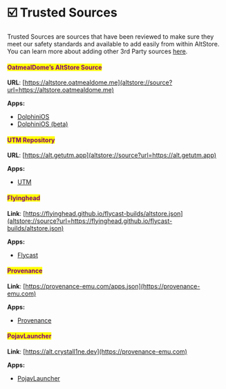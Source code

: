# ☑️ Trusted Sources

Trusted Sources are sources that have been reviewed to make sure they meet our safety standards and available to add easily from within AltStore. You can learn more about adding other 3rd Party sources [here](../altstore-pal/sources.md).

#### <mark style="color:purple;">OatmealDome’s AltStore Source</mark> <a href="#mark-stylecolorpurpleoatmealdomes-sourcemark" id="mark-stylecolorpurpleoatmealdomes-sourcemark"></a>

**URL**: [https://altstore.oatmealdome.me](altstore://source?url=https://altstore.oatmealdome.me)

**Apps:**

* [DolphiniOS](https://dolphinios.oatmealdome.me)&#x20;
* [DolphiniOS (beta)](https://dolphinios.oatmealdome.me/beta)&#x20;

#### <mark style="color:purple;">UTM Repository</mark>

**URL**: [https://alt.getutm.app](altstore://source?url=https://alt.getutm.app)

**Apps:**

* [UTM](https://getutm.app/)&#x20;

#### <mark style="color:purple;">Flyinghead</mark> <a href="#mark-stylecolorpurpleflyingheads-sourcemark" id="mark-stylecolorpurpleflyingheads-sourcemark"></a>

**Link**: [https://flyinghead.github.io/flycast-builds/altstore.json](altstore://source?url=https://flyinghead.github.io/flycast-builds/altstore.json)

**Apps:**

* [Flycast](https://utip.io/flyinghead)&#x20;

#### <mark style="color:purple;">Provenance</mark> <a href="#mark-stylecolorpurpleflyingheads-sourcemark" id="mark-stylecolorpurpleflyingheads-sourcemark"></a>

**Link**: [https://provenance-emu.com/apps.json](https://provenance-emu.com)

**Apps:**

* [Provenance](https://provenance-emu.com)

#### <mark style="color:purple;">PojavLauncher</mark> <a href="#mark-stylecolorpurpleflyingheads-sourcemark" id="mark-stylecolorpurpleflyingheads-sourcemark"></a>

**Link**: [https://alt.crystall1ne.dev](https://provenance-emu.com)

**Apps:**

* [PojavLauncher](https://pojavlauncherteam.github.io/)
